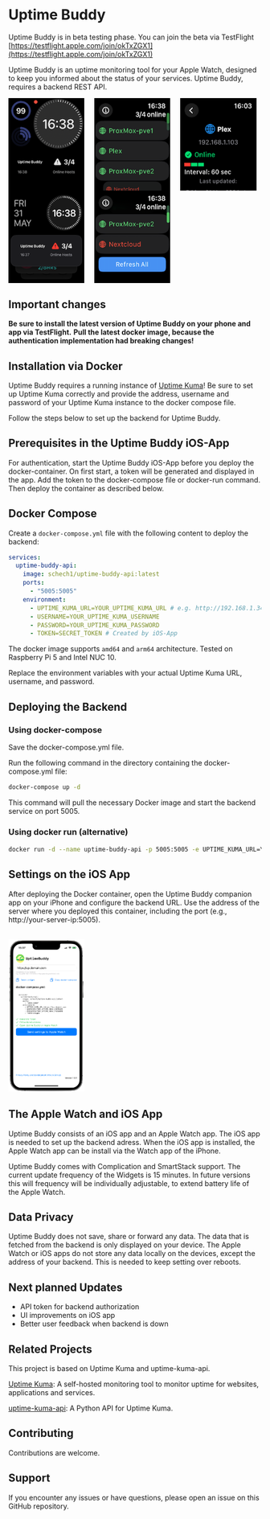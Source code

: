 # Uptime Buddy

Uptime Buddy is in beta testing phase.
You can join the beta via TestFlight
[https://testflight.apple.com/join/okTxZGX1](https://testflight.apple.com/join/okTxZGX1)

Uptime Buddy is an uptime monitoring tool for your Apple Watch, designed to keep you informed about the status of your services. 
Uptime Buddy, requires a backend REST API.

<div style="display: flex; flex-wrap: wrap; gap: 20px;">
  <img src="images/uptime-buddy-2.PNG" alt="Apple Watch with Uptime Buddy" style="width:30%;">
  <img src="images/uptime-buddy-3.PNG" alt="Apple Watch with Uptime Buddy" style="width:30%;">
  <img src="images/uptime-buddy-5.PNG" alt="Apple Watch with Uptime Buddy" style="width:30%;">
</div>

<div style="display: flex; flex-wrap: wrap; gap: 20px;">
  <img src="images/uptime-buddy-1.PNG" alt="Apple Watch with Uptime Buddy" style="width:30%;">
  <img src="images/uptime-buddy-4.PNG" alt="Apple Watch with Uptime Buddy" style="width:30%;">
</div>


## Important changes
**Be sure to install the latest version of Uptime Buddy on your phone and app via TestFlight.**
**Pull the latest docker image, because the authentication implementation had breaking changes!**

## Installation via Docker

Uptime Buddy requires a running instance of [Uptime Kuma](https://github.com/louislam/uptime-kuma)!
Be sure to set up Uptime Kuma correctly and provide the address, username and password of your Uptime Kuma instance to the docker compose file.


Follow the steps below to set up the backend for Uptime Buddy.

## Prerequisites in the Uptime Buddy iOS-App

For authentication, start the Uptime Buddy iOS-App before you deploy the docker-container.
On first start, a token will be generated and displayed in the app.
Add the token to the docker-compose file or docker-run command.
Then deploy the container as described below.

## Docker Compose
Create a `docker-compose.yml` file with the following content to deploy the backend:

```yaml
services:
  uptime-buddy-api:
    image: schech1/uptime-buddy-api:latest
    ports:
      - "5005:5005"
    environment:
      - UPTIME_KUMA_URL=YOUR_UPTIME_KUMA_URL # e.g. http://192.168.1.34:3002/
      - USERNAME=YOUR_UPTIME_KUMA_USERNAME
      - PASSWORD=YOUR_UPTIME_KUMA_PASSWORD
      - TOKEN=SECRET_TOKEN # Created by iOS-App
```

The docker image supports `amd64` and `arm64` architecture.
Tested on Raspberry Pi 5 and Intel NUC 10.

Replace the environment variables with your actual Uptime Kuma URL, username, and password.

## Deploying the Backend
### Using docker-compose

Save the docker-compose.yml file.

Run the following command in the directory containing the docker-compose.yml file:

```sh
docker-compose up -d
```

This command will pull the necessary Docker image and start the backend service on port 5005.

### Using docker run (alternative)
```bash
docker run -d --name uptime-buddy-api -p 5005:5005 -e UPTIME_KUMA_URL=YOUR_UPTIME_KUMA_URL -e USERNAME=YOUR_UPTIME_KUMA_USERNAME -e PASSWORD=YOUR_UPTIME_KUMA_PASSWORD -e TOKEN=YOUR_TOKEN schech1/uptime-buddy-api:latest

```
## Settings on the iOS App
After deploying the Docker container, open the Uptime Buddy companion app on your iPhone and configure the backend URL.
Use the address of the server where you deployed this container, including the port (e.g., http://your-server-ip:5005).


<br>
<img src="images/uptime-buddy-ios.PNG" alt="Apple Watch with Uptime Buddy" style="width:30%;">


## The Apple Watch and iOS App

Uptime Buddy consists of an iOS app and an Apple Watch app.
The iOS app is needed to set up the backend adress.
When the iOS app is installed, the Apple Watch app can be install via the Watch app of the iPhone.

Uptime Buddy comes with Complication and SmartStack support.
The current update frequency of the Widgets is 15 minutes.
In future versions this will frequency will be individually adjustable, to extend battery life of the Apple Watch.

## Data Privacy

Uptime Buddy does not save, share or forward any data. The data that is fetched from the backend is only displayed on your device.
The Apple Watch or iOS apps do not store any data locally on the devices, except the address of your backend. This is needed to keep
setting over reboots. 

## Next planned Updates

- API token for backend authorization
- UI improvements on iOS app
- Better user feedback when backend is down




## Related Projects

This project is based on Uptime Kuma and uptime-kuma-api.

[Uptime Kuma](https://github.com/louislam/uptime-kuma): A self-hosted monitoring tool to monitor uptime for websites, applications and services.

[uptime-kuma-api](https://github.com/lucasheld/uptime-kuma-api): A Python API for Uptime Kuma.


## Contributing

Contributions are welcome.

## Support

If you encounter any issues or have questions, please open an issue on this GitHub repository.